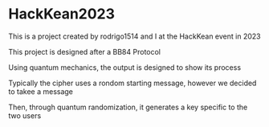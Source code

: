 # HackKean2023

This is a project created by rodrigo1514 and I at the HackKean event in 2023

This project is designed after a BB84 Protocol

Using quantum mechanics, the output is designed to show its process

Typically the cipher uses a rondom starting message, however we decided to takee a message

Then, through quantum randomization, it generates a key specific to the two users
